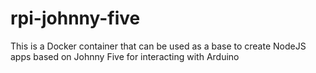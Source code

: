 # rpi-johnny-five
This is a Docker container that can be used as a base to create NodeJS apps based on Johnny Five for interacting with Arduino
